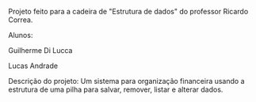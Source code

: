 Projeto feito para a cadeira de "Estrutura de dados" do professor Ricardo Correa.

Alunos:

Guilherme Di Lucca

Lucas Andrade

Descrição do projeto:
Um sistema para organização financeira usando a estrutura de uma pilha para salvar, remover, listar e alterar dados. 
